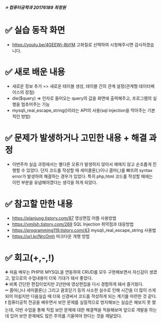 

##### :star: 컴퓨터공학과 20176189 최정원



# :white_check_mark: 실습 동작 화면
* https://youtu.be/4GEEWi-8bYM 고화질로 선택하여 시청해주시면 감사하겠습니다.
# :white_check_mark: 새로 배운 내용
* 새로운 정보 추가 => 새로운 테이블 생성, 테이블 간의 관계 설정(관계형 데이터베이스의 장점)
* die($query) => 인자로 들어오는 query의 값을 화면에 출력해주고, 프로그램의 실행을 멈추어주는 기능
* mysqli_real_escape_string()이라는 API의 사용(sql injection을 막아주는 기본적인 방법)  

# :white_check_mark: 문제가 발생하거나 고민한 내용 + 해결 과정
* 이번주차 실습 과정에서는 별다른 오류가 발생하지 않아서 헤매지 않고 순조롭게 진행할 수 있었다. 단지 코드를 작성할 때 세미콜론(;)이나 콤마(,)를 빠뜨려 syntax error가 발생하여 해결하는 경우가 있었다. 특히 php,html 코드를 작성할 때에는 이런 부분을 유념해야겠다는 생각을 하게 되었다.

# :white_check_mark: 참고할 만한 내용
* https://planjung.tistory.com/87 영상편집 어플 사용방법
* https://vmilsh.tistory.com/269 SQL Injection 취약점과 대응방법
* https://programming119.tistory.com/43 mysqli_real_escape_string 사용법
* https://url.kr/NrcOmh 마크다운 개행 방법

# :white_check_mark: 회고(+,-,!)
:heavy_plus_sign: 처음 배우는 PHP와 MYSQL을 연동하여 CRUD를 모두 구현해보면서 자신감이 생겼고, 앞으로의 수업내용이 더욱 기대가 돼서 좋았다.   
:heavy_plus_sign: 비록 간단한 편집이었지만 2년만에 영상편집을 다시 경험하게 돼서 즐거웠다.   
:heavy_minus_sign: 콤마(,)나 세미콜론(;) 그리고 괄호닫기 등의 사소한 실수로 인해 시간을 더 많이 쓰게되어 아쉽지만 다음실습 때 더욱 신경써서 코드를 작성하게 되는 계기를 마련한 것 같다.   
:exclamation: 컴퓨터공학 전공을 배우면서 보안 문제를 실질적으로 방지해보는 실습은 해보지 못 했는데, 이번 수업을 통해 직접 보안 문제에 대한 해결책을 적용해보며 앞으로 개발을 하는데 있어 보안 문제에도 많은 주의를 기울여야 한다는 것을 깨달았다.   


